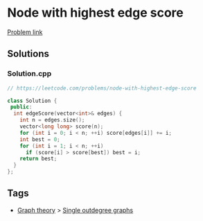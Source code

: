 # Node with highest edge score

[Problem link](https://leetcode.com/problems/node-with-highest-edge-score)

## Solutions


### Solution.cpp
```cpp
// https://leetcode.com/problems/node-with-highest-edge-score

class Solution {
 public:
  int edgeScore(vector<int>& edges) {
    int n = edges.size();
    vector<long long> score(n);
    for (int i = 0; i < n; ++i) score[edges[i]] += i;
    int best = 0;
    for (int i = 1; i < n; ++i)
      if (score[i] > score[best]) best = i;
    return best;
  }
};
```
## Tags

* [Graph theory](/README.md#Graph_theory) > [Single outdegree graphs](/README.md#Graph_theory-Single_outdegree_graphs)
